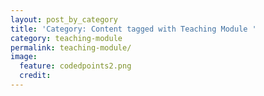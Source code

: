 ```yaml
---
layout: post_by_category
title: 'Category: Content tagged with Teaching Module '
category: teaching-module
permalink: teaching-module/
image:
  feature: codedpoints2.png
  credit: 
---
```


